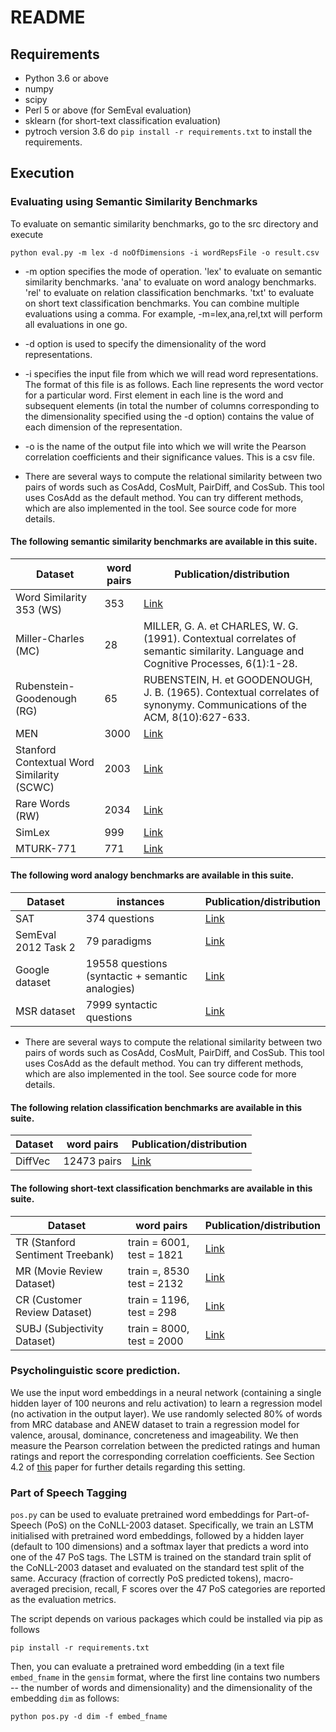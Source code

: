 # README #

## Requirements ##
- Python 3.6 or above
- numpy
- scipy
- Perl 5 or above (for SemEval evaluation)
- sklearn (for short-text classification evaluation)
- pytroch version 3.6
do ```pip install -r requirements.txt``` to install the requirements.

## Execution ##

### Evaluating using Semantic Similarity Benchmarks ###

To evaluate on semantic similarity benchmarks, go to the src directory and execute
```
python eval.py -m lex -d noOfDimensions -i wordRepsFile -o result.csv
```

* -m option specifies the mode of operation.
    'lex' to evaluate on semantic similarity benchmarks.
    'ana' to evaluate on word analogy benchmarks.
    'rel' to evaluate on relation classification benchmarks.
    'txt' to evaluate on short text classification benchmarks.
    You can combine multiple evaluations using a comma. For example, -m=lex,ana,rel,txt will perform all evaluations in one go.

* -d option is used to specify the dimensionality of the word representations.

* -i specifies the input file from which we will read word representations. The format of this file is as follows.
Each line represents the word vector for a particular word. First element in each line is the word and subsequent elements
(in total the number of columns corresponding to the dimensionality specified using the -d option) contains the value of
each dimension of the representation.

* -o is the name of the output file into which we will write the Pearson correlation coefficients and their significance values.
This is a csv file.

* There are several ways to compute the relational similarity between two pairs of words such as CosAdd, CosMult, PairDiff, and CosSub. This tool uses CosAdd as the default method. You can try different methods, which are also implemented in the tool. See source code for more details. 

#### The following semantic similarity benchmarks are available in this suite. ####

| Dataset   | word pairs | Publication/distribution |
| --------  | ---------- | ------------------------ |
| Word Similarity 353 (WS) | 353 | [Link](http://www.cs.technion.ac.il/~gabr/resources/data/wordsim353/) |
| Miller-Charles (MC) | 28 | MILLER, G. A. et CHARLES, W. G. (1991). Contextual correlates of semantic similarity. Language and Cognitive Processes, 6(1):1-28. |
| Rubenstein-Goodenough (RG) | 65 | RUBENSTEIN, H. et GOODENOUGH, J. B. (1965). Contextual correlates of synonymy. Communications of the ACM, 8(10):627-633.|
| MEN | 3000 | [Link](http://clic.cimec.unitn.it/~elia.bruni/MEN) |
| Stanford Contextual Word Similarity (SCWC) | 2003 | [Link](http://nlp.stanford.edu/pubs/HuangACL12.pdf) |
|Rare Words (RW) | 2034 | [Link](http://nlp.stanford.edu/~lmthang/data/papers/conll13_morpho.pdf) |
| SimLex | 999 | [Link](http://www.cl.cam.ac.uk/~fh295/simlex.html) |
| MTURK-771 | 771 | [Link](http://www2.mta.ac.il/~gideon/mturk771.html) |


#### The following word analogy benchmarks are available in this suite. ####
| Dataset   | instances | Publication/distribution |
| --------  | ---------- | ------------------------ |
| SAT | 374 questions | [Link](https://aclweb.org/aclwiki/index.php?title=Similarity_(State_of_the_art)) |
| SemEval 2012 Task 2 | 79 paradigms | [Link](https://sites.google.com/site/semeval2012task2/)|
| Google dataset | 19558 questions (syntactic + semantic analogies)| [Link](https://papers.nips.cc/paper/5021-distributed-representations-of-words-and-phrases-and-their-compositionality.pdf)|
| MSR dataset | 7999 syntactic questions | [Link](http://www.marekrei.com/blog/linguistic-regularities-word-representations/)|

* There are several ways to compute the relational similarity between two pairs of words such as CosAdd, CosMult, PairDiff, and CosSub. This tool uses CosAdd as the default method. You can try different methods, which are also implemented in the tool. See source code for more details. 

#### The following relation classification benchmarks are available in this suite. ####
| Dataset   | word pairs | Publication/distribution |
| --------  | ---------- | ------------------------ |
| DiffVec | 12473 pairs | [Link](http://www.aclweb.org/anthology/P16-1158)|

#### The following short-text classification benchmarks are available in this suite. ####
| Dataset   | word pairs | Publication/distribution |
| --------  | ---------- | ------------------------ |
| TR (Stanford Sentiment Treebank) | train = 6001, test = 1821 | [Link](http://nlp.stanford.edu/sentiment/treebank.html)|
| MR (Movie Review Dataset) | train =, 8530 test = 2132 | [Link](https://www.cs.cornell.edu/people/pabo/movie-review-data/)|
| CR (Customer Review Dataset) | train = 1196, test = 298| [Link](https://www.cs.uic.edu/~liub/FBS/sentiment-analysis.html) |
| SUBJ (Subjectivity Dataset) | train = 8000, test = 2000| [Link](https://www.cs.cornell.edu/people/pabo/movie-review-data/)|

### Psycholinguistic score prediction. ###
We use the input word embeddings in a neural network (containing a single hidden layer of 100 neurons and relu activation) to learn a regression model (no activation in the output layer). We use randomly selected 80% of words from MRC database and ANEW dataset to train a regression model for valence, arousal, dominance, concreteness and imageability.  We then measure the Pearson correlation between the predicted ratings and human ratings and report the corresponding correlation coefficients.
See Section 4.2 of [this](https://arxiv.org/abs/1709.01186#) paper for further details regarding this setting.

### Part of Speech Tagging
`pos.py` can be used to evaluate pretrained word embeddings for Part-of-Speech (PoS) on the CoNLL-2003 dataset. Specifically, we train an LSTM initialised with pretrained word embeddings, followed by a hidden layer (default to 100 dimensions) and a softmax layer that predicts a word into one of the 47 PoS tags. The LSTM is trained on the standard train split of the CoNLL-2003 dataset and evaluated on the standard test split of the same. Accuracy (fraction of correctly PoS predicted tokens), macro-averaged precision, recall, F scores over the 47 PoS categories are reported as the evaluation metrics.

The script depends on various packages which could be installed via pip as follows
```
pip install -r requirements.txt
```
Then, you can evaluate a pretrained word embedding (in a text file `embed_fname` in the `gensim` format, where the first line contains two numbers -- the number of words and dimensionality) and the dimensionality of the embedding `dim` as follows:
```
python pos.py -d dim -f embed_fname
```





